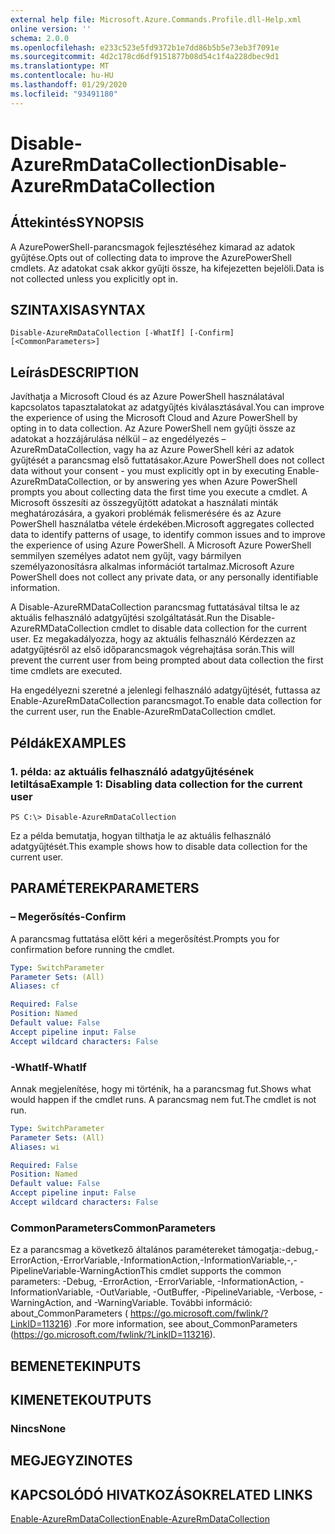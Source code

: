 ```yaml
---
external help file: Microsoft.Azure.Commands.Profile.dll-Help.xml
online version: ''
schema: 2.0.0
ms.openlocfilehash: e233c523e5fd9372b1e7dd86b5b5e73eb3f7091e
ms.sourcegitcommit: 4d2c178cd6df9151877b08d54c1f4a228dbec9d1
ms.translationtype: MT
ms.contentlocale: hu-HU
ms.lasthandoff: 01/29/2020
ms.locfileid: "93491180"
---
```

# <span data-ttu-id="a52ac-101">Disable-AzureRmDataCollection</span><span class="sxs-lookup"><span data-stu-id="a52ac-101">Disable-AzureRmDataCollection</span></span>

## <span data-ttu-id="a52ac-102">Áttekintés</span><span class="sxs-lookup"><span data-stu-id="a52ac-102">SYNOPSIS</span></span>
<span data-ttu-id="a52ac-103">A AzurePowerShell-parancsmagok fejlesztéséhez kimarad az adatok gyűjtése.</span><span class="sxs-lookup"><span data-stu-id="a52ac-103">Opts out of collecting data to improve the AzurePowerShell cmdlets.</span></span> <span data-ttu-id="a52ac-104">Az adatokat csak akkor gyűjti össze, ha kifejezetten bejelöli.</span><span class="sxs-lookup"><span data-stu-id="a52ac-104">Data is not collected unless you explicitly opt in.</span></span>

## <span data-ttu-id="a52ac-105">SZINTAXISA</span><span class="sxs-lookup"><span data-stu-id="a52ac-105">SYNTAX</span></span>

```
Disable-AzureRmDataCollection [-WhatIf] [-Confirm] [<CommonParameters>]
```

## <span data-ttu-id="a52ac-106">Leírás</span><span class="sxs-lookup"><span data-stu-id="a52ac-106">DESCRIPTION</span></span>
<span data-ttu-id="a52ac-107">Javíthatja a Microsoft Cloud és az Azure PowerShell használatával kapcsolatos tapasztalatokat az adatgyűjtés kiválasztásával.</span><span class="sxs-lookup"><span data-stu-id="a52ac-107">You can improve the experience of using the Microsoft Cloud and Azure PowerShell by opting in to data collection.</span></span>
<span data-ttu-id="a52ac-108">Az Azure PowerShell nem gyűjti össze az adatokat a hozzájárulása nélkül – az engedélyezés – AzureRmDataCollection, vagy ha az Azure PowerShell kéri az adatok gyűjtését a parancsmag első futtatásakor.</span><span class="sxs-lookup"><span data-stu-id="a52ac-108">Azure PowerShell does not collect data without your consent - you must explicitly opt in by executing Enable-AzureRmDataCollection, or by answering yes when Azure PowerShell prompts you about collecting data the first time you execute a cmdlet.</span></span>
<span data-ttu-id="a52ac-109">A Microsoft összesíti az összegyűjtött adatokat a használati minták meghatározására, a gyakori problémák felismerésére és az Azure PowerShell használatba vétele érdekében.</span><span class="sxs-lookup"><span data-stu-id="a52ac-109">Microsoft aggregates collected data to identify patterns of usage, to identify common issues and to improve the experience of using Azure PowerShell.</span></span>
<span data-ttu-id="a52ac-110">A Microsoft Azure PowerShell semmilyen személyes adatot nem gyűjt, vagy bármilyen személyazonosításra alkalmas információt tartalmaz.</span><span class="sxs-lookup"><span data-stu-id="a52ac-110">Microsoft Azure PowerShell does not collect any private data, or any personally identifiable information.</span></span>

<span data-ttu-id="a52ac-111">A Disable-AzureRMDataCollection parancsmag futtatásával tiltsa le az aktuális felhasználó adatgyűjtési szolgáltatását.</span><span class="sxs-lookup"><span data-stu-id="a52ac-111">Run the Disable-AzureRMDataCollection cmdlet to disable data collection for the current user.</span></span>
<span data-ttu-id="a52ac-112">Ez megakadályozza, hogy az aktuális felhasználó Kérdezzen az adatgyűjtésről az első időparancsmagok végrehajtása során.</span><span class="sxs-lookup"><span data-stu-id="a52ac-112">This will prevent the current user from being prompted about data collection the first time cmdlets are executed.</span></span>

<span data-ttu-id="a52ac-113">Ha engedélyezni szeretné a jelenlegi felhasználó adatgyűjtését, futtassa az Enable-AzureRmDataCollection parancsmagot.</span><span class="sxs-lookup"><span data-stu-id="a52ac-113">To enable data collection for the current user, run the Enable-AzureRmDataCollection cmdlet.</span></span>

## <span data-ttu-id="a52ac-114">Példák</span><span class="sxs-lookup"><span data-stu-id="a52ac-114">EXAMPLES</span></span>

### <span data-ttu-id="a52ac-115">1. példa: az aktuális felhasználó adatgyűjtésének letiltása</span><span class="sxs-lookup"><span data-stu-id="a52ac-115">Example 1: Disabling data collection for the current user</span></span>
```
PS C:\> Disable-AzureRmDataCollection
```

<span data-ttu-id="a52ac-116">Ez a példa bemutatja, hogyan tilthatja le az aktuális felhasználó adatgyűjtését.</span><span class="sxs-lookup"><span data-stu-id="a52ac-116">This example shows how to disable data collection for the current user.</span></span> 

## <span data-ttu-id="a52ac-117">PARAMÉTEREK</span><span class="sxs-lookup"><span data-stu-id="a52ac-117">PARAMETERS</span></span>

### <span data-ttu-id="a52ac-118">– Megerősítés</span><span class="sxs-lookup"><span data-stu-id="a52ac-118">-Confirm</span></span>
<span data-ttu-id="a52ac-119">A parancsmag futtatása előtt kéri a megerősítést.</span><span class="sxs-lookup"><span data-stu-id="a52ac-119">Prompts you for confirmation before running the cmdlet.</span></span>

```yaml
Type: SwitchParameter
Parameter Sets: (All)
Aliases: cf

Required: False
Position: Named
Default value: False
Accept pipeline input: False
Accept wildcard characters: False
```

### <span data-ttu-id="a52ac-120">-WhatIf</span><span class="sxs-lookup"><span data-stu-id="a52ac-120">-WhatIf</span></span>
<span data-ttu-id="a52ac-121">Annak megjelenítése, hogy mi történik, ha a parancsmag fut.</span><span class="sxs-lookup"><span data-stu-id="a52ac-121">Shows what would happen if the cmdlet runs.</span></span> <span data-ttu-id="a52ac-122">A parancsmag nem fut.</span><span class="sxs-lookup"><span data-stu-id="a52ac-122">The cmdlet is not run.</span></span>

```yaml
Type: SwitchParameter
Parameter Sets: (All)
Aliases: wi

Required: False
Position: Named
Default value: False
Accept pipeline input: False
Accept wildcard characters: False
```

### <span data-ttu-id="a52ac-123">CommonParameters</span><span class="sxs-lookup"><span data-stu-id="a52ac-123">CommonParameters</span></span>
<span data-ttu-id="a52ac-124">Ez a parancsmag a következő általános paramétereket támogatja:-debug,-ErrorAction,-ErrorVariable,-InformationAction,-InformationVariable,-,-PipelineVariable-WarningAction</span><span class="sxs-lookup"><span data-stu-id="a52ac-124">This cmdlet supports the common parameters: -Debug, -ErrorAction, -ErrorVariable, -InformationAction, -InformationVariable, -OutVariable, -OutBuffer, -PipelineVariable, -Verbose, -WarningAction, and -WarningVariable.</span></span> <span data-ttu-id="a52ac-125">További információ: about_CommonParameters ( https://go.microsoft.com/fwlink/?LinkID=113216) .</span><span class="sxs-lookup"><span data-stu-id="a52ac-125">For more information, see about_CommonParameters (https://go.microsoft.com/fwlink/?LinkID=113216).</span></span>

## <span data-ttu-id="a52ac-126">BEMENETEK</span><span class="sxs-lookup"><span data-stu-id="a52ac-126">INPUTS</span></span>

## <span data-ttu-id="a52ac-127">KIMENETEK</span><span class="sxs-lookup"><span data-stu-id="a52ac-127">OUTPUTS</span></span>

### <span data-ttu-id="a52ac-128">Nincs</span><span class="sxs-lookup"><span data-stu-id="a52ac-128">None</span></span>

## <span data-ttu-id="a52ac-129">MEGJEGYZI</span><span class="sxs-lookup"><span data-stu-id="a52ac-129">NOTES</span></span>

## <span data-ttu-id="a52ac-130">KAPCSOLÓDÓ HIVATKOZÁSOK</span><span class="sxs-lookup"><span data-stu-id="a52ac-130">RELATED LINKS</span></span>

[<span data-ttu-id="a52ac-131">Enable-AzureRmDataCollection</span><span class="sxs-lookup"><span data-stu-id="a52ac-131">Enable-AzureRmDataCollection</span></span>]()

